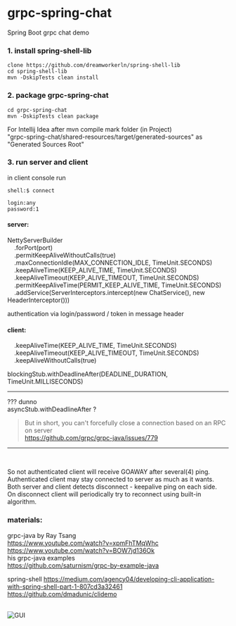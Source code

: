   
# grpc-spring-chat  
Spring Boot grpc chat demo  
  
### 1. install spring-shell-lib  
```  
clone https://github.com/dreamworkerln/spring-shell-lib  
cd spring-shell-lib  
mvn -DskipTests clean install  
```  
  
### 2. package grpc-spring-chat
```
cd grpc-spring-chat  
mvn -DskipTests clean package
```
  
For Intellij Idea after mvn compile mark folder (in Project)    
"grpc-spring-chat/shared-resources/target/generated-sources" as "Generated Sources Root"  
  
### 3. run server and client
in client console run  
```
shell:$ connect  
  
login:any  
password:1
```

#### server:
NettyServerBuilder  
&nbsp;&nbsp;&nbsp;&nbsp;.forPort(port)  
&nbsp;&nbsp;&nbsp;&nbsp;.permitKeepAliveWithoutCalls(true)  
&nbsp;&nbsp;&nbsp;&nbsp;.maxConnectionIdle(MAX_CONNECTION_IDLE, TimeUnit.SECONDS)  
&nbsp;&nbsp;&nbsp;&nbsp;.keepAliveTime(KEEP_ALIVE_TIME, TimeUnit.SECONDS)  
&nbsp;&nbsp;&nbsp;&nbsp;.keepAliveTimeout(KEEP_ALIVE_TIMEOUT, TimeUnit.SECONDS)  
&nbsp;&nbsp;&nbsp;&nbsp;.permitKeepAliveTime(PERMIT_KEEP_ALIVE_TIME, TimeUnit.SECONDS)  
&nbsp;&nbsp;&nbsp;&nbsp;.addService(ServerInterceptors.intercept(new ChatService(), new HeaderInterceptor()))  
  
authentication via login/password / token in message header  
  
  
  
#### client:  
&nbsp;&nbsp;&nbsp;&nbsp;.keepAliveTime(KEEP_ALIVE_TIME, TimeUnit.SECONDS)  
&nbsp;&nbsp;&nbsp;&nbsp;.keepAliveTimeout(KEEP_ALIVE_TIMEOUT, TimeUnit.SECONDS)  
&nbsp;&nbsp;&nbsp;&nbsp;.keepAliveWithoutCalls(true)  
  
blockingStub.withDeadlineAfter(DEADLINE_DURATION, TimeUnit.MILLISECONDS)  
***  
???
dunno  
asyncStub.withDeadlineAfter ?
> But in short, you can't forcefully close a connection based on an RPC on server  
https://github.com/grpc/grpc-java/issues/779
---
&nbsp;  

So not authenticated client will receive GOAWAY after several(4) ping.  
Authenticated client may stay connected to server as much as it wants.  
Both server and client detects disconnect - keepalive ping on each side.  
On disconnect client will periodically try to reconnect using built-in algorithm.


### materials:
grpc-java by Ray Tsang  
https://www.youtube.com/watch?v=xpmFhTMqWhc  
https://www.youtube.com/watch?v=BOW7jd136Ok  
his grpc-java examples  
https://github.com/saturnism/grpc-by-example-java  

spring-shell
https://medium.com/agency04/developing-cli-application-with-spring-shell-part-1-807cd3a32461
https://github.com/dmadunic/clidemo  
  


&nbsp;        
![GUI](https://i.ibb.co/KFtWgGk/2020-02-07-02-29-15.png)  

